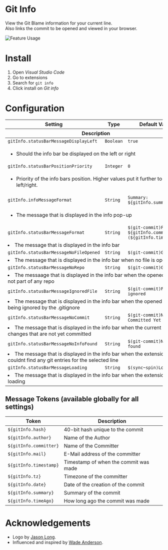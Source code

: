 # Git Info

View the Git Blame information for your current line.<br>
Also links the commit to be opened and viewed in your browser.

![Feature Usage]()

# Install

1. Open _Visual Studio Code_
1. Go to extensions
1. Search for `git info`
1. Click install on _Git info_

# Configuration

<table>
  <thead>
    <tr>
      <th>Setting</th>
      <th>Type</th>
      <th>Default Value</th>
    </tr>
    <tr>
      <th colspan="3">Description</th>
    </tr>
  </thead>
  <tbody>
    <tr>
      <td><code>gitInfo.statusBarMessageDisplayLeft</code></td>
      <td><code>Boolean</code></td>
      <td><code>true</code></td>
    </tr>
    <tr>
      <td colspan="3">
        <ul>
          <li>Should the info bar be displayed on the left or right</li>
      </ul>
    </tr>
    <tr>
      <td><code>gitInfo.statusBarPositionPriority</code></td>
      <td><code>Integer</code></td>
      <td><code>0</code></td>
    </tr>
    <tr>
      <td colspan="3">
        <ul>
          <li>Priority of the info bars position. Higher values put it further to the left/right.</li>
        </ul>
      </td>
    </tr>
    <tr>
      <td><code>gitInfo.infoMessageFormat</code></td>
      <td><code>String</code></td>
      <td><code>Summary: ${gitInfo.summary}</code></td>
    </tr>
    <tr>
      <td colspan="3">
        <ul>
          <li>The message that is displayed in the info pop-up</li>
        </ul>
      </td>
    </tr>
    <tr>
      <td><code>gitInfo.statusBarMessageFormat</code></td>
      <td><code>String</code></td>
      <td><code>$(git-commit)From: ${gitInfo.committer} (${gitInfo.timeAgo})</code></td>
    </tr>
    <tr>
      <td colspan="3">
        <li>The message that is displayed in the info bar</li>
      </td>
    </tr>
    <tr>
      <td><code>gitInfo.statusBarMessageNoFileOpened</code></td>
      <td><code>String</code></td>
      <td><code>$(git-commit)Git info</code></td>
    </tr>
    <tr>
      <td colspan="3">
        <li>The message that is displayed in the info bar when no file is opened</li>
    </tr>
    <tr>
      <td><code>gitInfo.statusBarMessageNoRepo</code></td>
      <td><code>String</code></td>
      <td><code>$(git-commit)Git info</code></td>
    </tr>
    <tr>
      <td colspan="3">
        <li>The messaage that is displayed in the info bar when the opened file is not part of any repo</li>
      </td>
    </tr>
    <tr>
      <td><code>gitInfo.statusBarMessageIgnoredFile</code></td>
      <td><code>String</code></td>
      <td><code>$(git-commit)File is ignored</code></td>
    </tr>
    <tr>
      <td colspan="3">
        <li>The message that is displayed in the info bar when the opened file is being ignored by the .gitignore</li>
      </td>
    </tr>
    <tr>
      <td><code>gitInfo.statusBarMessageNoCommit</code></td>
      <td><code>String</code></td>
      <td><code>$(git-commit)Not Committed Yet</code></td>
    </tr>
    <tr>
      <td colspan="3">
        <li>The message that is displayed in the info bar when the current line has changes that are not yet committed</li>
      </td>
    </tr>
	 <tr>
      <td><code>gitInfo.statusBarMessageNoInfoFound</code></td>
      <td><code>String</code></td>
      <td><code>$(git-commit)No info found</code></td>
    </tr>
    <tr>
      <td colspan="3">
        <li>The message that is displayed in the info bar when the extension couldnt find any git entries for the selected line</li>
      </td>
    </tr>
	 <tr>
      <td><code>gitInfo.statusBarMessageLoading</code></td>
      <td><code>String</code></td>
      <td><code>$(sync~spin)Loading...</code></td>
    </tr>
    <tr>
      <td colspan="3">
        <li>The message that is displayed in the info bar when the extension is loading</li>
      </td>
    </tr>
  </tbody>
</table>

## Message Tokens (available globally for all settings)

| Token | Description |
|-------|-------------|
| `${gitInfo.hash}` | 40-bit hash unique to the commit |
| `${gitInfo.author}` | Name of the Author |
| `${gitInfo.committer}` | Name of the Committer |
| `${gitInfo.mail}` | E-Mail address of the committer |
| `${gitInfo.timestamp}` | Timestamp of when the commit was made |
| `${gitInfo.tz}` | Timezone of the committer |
| `${gitInfo.date}` | Date of the creation of the commit |
| `${gitInfo.summary}` | Summary of the commit |
| `${gitInfo.timeAgo}` | How long ago the commit was made |

# Acknowledgements

* Logo by [Jason Long](https://twitter.com/jasonlong).
* Influenced and inspired by [Wade Anderson](https://github.com/waderyan).
